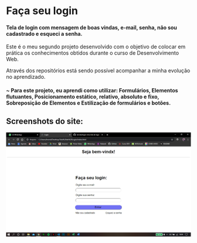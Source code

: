# Faça seu login

#### Tela de login com mensagem de boas vindas, e-mail, senha, não sou cadastrado e esqueci a senha.

Este é o meu segundo projeto desenvolvido com o objetivo de colocar em prática os conhecimentos obtidos durante o curso de Desenvolvimento Web. 

Através dos repositórios está sendo possível acompanhar a minha evolução no aprendizado.

#### ~ Para este projeto, eu aprendi como utilizar: **Formulários, Elementos flutuantes, Posicionamento estático, relativo, absoluto e fixo, Sobreposição de Elementos e Estilização de formulários e botões.**

## Screenshots do site:

![](screenshots/login.png)
